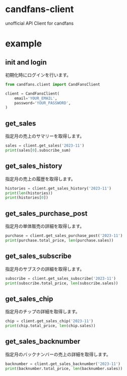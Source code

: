 # candfans-client
unofficial API Client for candfans

# example

## init and login
初期化時にログインを行います。

```python
from candfans.client import CandFansClient

client = CandFansClient(
    email='YOUR_EMAIL',
    password='YOUR_PASSWORD',
)
```

## get_sales
指定月の売上のサマリーを取得します。

```python
sales = client.get_sales('2023-11')
print(sales[0].subscribe_sum)
```

## get_sales_history
指定月の売上の履歴を取得します。

```python
histories = client.get_sales_history('2023-11')
print(len(histories))
print(histories[0])
```

## get_sales_purchase_post
指定月の単体販売の詳細を取得します。

```python
purchase = client.get_sales_purchase_post('2023-11')
print(purchase.total_price, len(purchase.sales))
```

## get_sales_subscribe
指定月のサブスクの詳細を取得します。

```python
subscribe = client.get_sales_subscribe('2023-11')
print(subscribe.total_price, len(subscribe.sales))
```

## get_sales_chip
指定月のチップの詳細を取得します。

```python
chip = client.get_sales_chip('2023-11')
print(chip.total_price, len(chip.sales))
```

## get_sales_backnumber
指定月のバックナンバーの売上の詳細を取得します。

```python
backnumber = client.get_sales_backnumber('2023-11')
print(backnumber.total_price, len(backnumber.sales))
```
